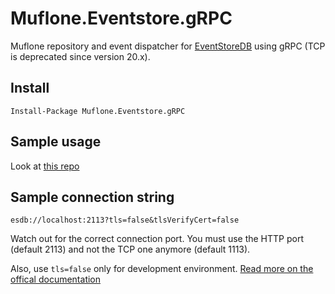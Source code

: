 # Muflone.Eventstore.gRPC

Muflone repository and event dispatcher for [EventStoreDB](https://eventstore.org) using gRPC (TCP is deprecated since version 20.x).

## Install

`Install-Package Muflone.Eventstore.gRPC`

## Sample usage

Look at [this repo](https://github.com/CQRS-Muflone/CQRS-ES_testing_workshop)

## Sample connection string

    esdb://localhost:2113?tls=false&tlsVerifyCert=false

Watch out for the correct connection port. You must use the HTTP port (default 2113) and not the TCP one anymore (default 1113).

Also, use `tls=false` only for development environment. [Read more on the offical documentation](https://developers.eventstore.com/server/v23.10/security.html#security)
